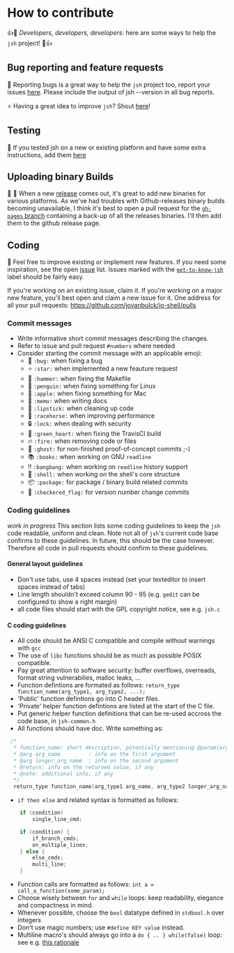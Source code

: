 # How to contribute

:+1::tada: *Developers, developers, developers*: here are some ways to help the `jsh` project! :tada::+1:

## Bug reporting and feature requests

:bug: Reporting bugs is a great way to help the `jsh` project too, report your issues 
[here](https://github.com/jovanbulck/jo-shell/issues). Please include the output of jsh --version in all bug reports.

:star: Having a great idea to improve `jsh`? Shout [here](https://github.com/jovanbulck/jo-shell/issues)!

## Testing

:wrench: If you tested jsh on a new or existing platform and have some extra instructions, add them 
[here](https://github.com/jovanbulck/jo-shell/wiki/Compiling-and-running) 

## Uploading binary Builds

:penguin: :apple: When a new [release](https://github.com/jovanbulck/jo-shell/releases) comes out, it's great to add new binaries 
for various platforms. As we've had troubles with Github-releases binary builds becoming unavailable, 
I think it's best to open a pull request for the 
[`gh-pages` branch](https://github.com/jovanbulck/jo-shell/tree/gh-pages/releases) containing a back-up of all 
the releases binaries. I'll then add them to the github release page.

## Coding

:ghost: Feel free to improve existing or implement new features. If you need some inspiration, see the open [issue](https://github.com/jovanbulck/jo-shell/issues) list. Issues marked with the [`get-to-know-jsh`](https://github.com/jovanbulck/jo-shell/labels/get-to-know-jsh) label should be fairly easy.

If you're working on an existing issue, claim it. 
If you're working on a major new feature, you'll best open and claim a new issue for it. 
One address for all your pull requests: https://github.com/jovanbulck/jo-shell/pulls

### Commit messages

- Write informative short commit messages describing the changes.
- Refer to issue and pull request `#numbers` where needed
- Consider starting the commit message with an applicable emoji:
    * :bug: `:bug:` when fixing a bug
    * :star: `:star:` when implemented a new feauture request
    * :hammer: `:hammer:` when fixing the Makefile
    * :penguin: `:penguin:` when fixing something for Linux
    * :apple: `:apple:` when fixing something for Mac
    * :memo: `:memo:` when writing docs
    * :lipstick: `:lipstick:` when cleaning up code
    * :racehorse: `:racehorse:` when improving performance
    * :lock: `:lock:` when dealing with security
    * :green_heart: `:green_heart:` when fixing the TravisCI build
    * :fire: `:fire:` when removing code or files
    * :ghost: `:ghost:` for non-finished proof-of-concept commits ;-)
    * :books: `:books:` when working on GNU `readline`
    * :bangbang: `:bangbang:` when working on `readline` history support
    * :shell: `:shell:` when working on the shell's core structure
    * :package: `:package:` for package / binary build related commits
    * :checkered_flag: `:checkered_flag:` for version number change commits

### Coding guidelines

*work in progress* This section lists some coding guidelines to keep the `jsh` code readable, uniform and clean. Note not all of `jsh`'s current code base confirms to these guidelines. In future, this should be the case however. Therefore all code in pull requests should confirm to these guidelines.

#### General layout guidelines
* Don't use tabs, use 4 spaces instead (set your texteditor to insert spaces instead of tabs)
* Line length shouldn't exceed column 90 - 95 (e.g. `gedit` can be configured to show a right margin)
* all code files should start with the GPL copyright notice, see e.g. `jsh.c`

#### C coding guidelines
* All code should be ANSI C compatible and compile without warnings with `gcc`
* The use of `libc` functions should be as much as possible POSIX compatible.
* Pay great attention to software security: buffer overflows, overreads, format string vulnerabilies, malloc leaks, ...
* Function defintions are formated as follows: `return_type function_name(arg_type1, arg_type2, ...);`
* 'Public' function defintions go into C header files.
* 'Private' helper function defintions are listed at the start of the C file.
* Put generic helper function definitions that can be re-used accross the code base, in `jsh-common.h`
* All functions should have doc. Write something as:
```c
 /*
  * function_name: short description, potentially mentioning @param(arg_name)
  * @arg arg_name         : info on the first argument
  * @arg longer_arg_name  : info on the second argument
  * @return: info on the returned value, if any
  * @note: additional info, if any
  */
  return_type function_name(arg_type1 arg_name, arg_type2 longer_arg_name)
```
* `if then else` and related syntax is formatted as follows:
```c
    if (condition)
        single_line_cmd;

    if (condition) {
        if_branch_cmds;
        on_multiple_lines;
    } else {
        else_cmds;
        multi_line;
    }
```
* Function calls are formatted as follows: `int a = call_a_function(some_param);`
* Choose wisely between `for` and `while` loops: keep readability, elegance and compactness in mind.
* Whenever possible, choose the `bool` datatype defined in `stdbool.h` over integers
* Don't use magic numbers; use `#define KEY value` instead.
* Multiline macro's should always go into a `do { .. } while(false)` loop: see e.g. [this rationale](http://stackoverflow.com/questions/154136/do-while-and-if-else-statements-in-c-c-macros)

